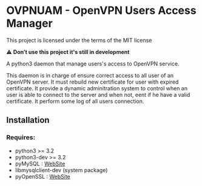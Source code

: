 # OVPNUAM - OpenVPN Users Access Manager

This project is licensed under the terms of the MIT license

:warning: **Don’t use this project it's still in development** 


A python3 daemon that manage users's access to OpenVPN service.

This daemon is in charge of ensure correct access to all user of an OpenVPN server.
It must rebuild new certificate for user with expired certificate.
It provide a dynamic adminitration system to control when an user is able to connect to the server and when not, eent if he have a valid certificate.
It perform some log of all users connection.

## Installation

### Requires:
  * python3 >= 3.2
  * python3-dev >= 3.2
  * pyMySQL : [WebSite](https://github.com/PyMySQL/mysqlclient-python)
  * libmysqlclient-dev (system package)
  * pyOpenSSL : [WebSite](https://pypi.python.org/pypi/pyOpenSSL)
